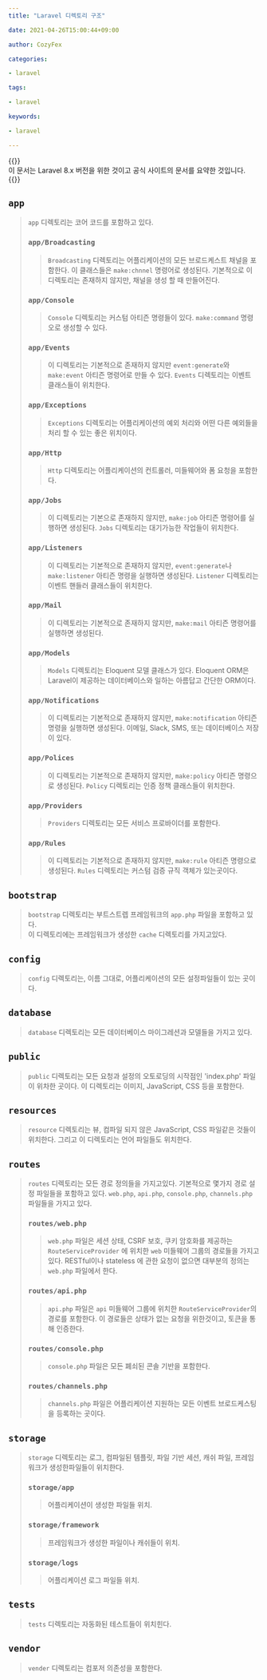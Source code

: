```yaml
---
title: "Laravel 디렉토리 구조"

date: 2021-04-26T15:00:44+09:00

author: CozyFex

categories:

- laravel

tags:

- laravel

keywords:

- laravel

---
```


{{<admonition note>}}  
이 문서는 Laravel 8.x 버전을 위한 것이고 공식 사이트의 문서를 요약한 것입니다.  
{{</admonition>}}

## `app`

> `app` 디렉토리는 코어 코드를 포함하고 있다.
> ### `app/Broadcasting`
>> `Broadcasting` 디렉토리는 어플리케이션의 모든 브로드케스트 채널을 포함한다.
> 이 클래스들은 `make:chnnel` 명령어로 생성된다.
> 기본적으로 이 디렉토리는 존재하지 않지만, 채널을 생성 할 때 만들어진다.
> ### `app/Console`
>> `Console` 디렉토리는 커스텀 아티즌 명령들이 있다.
> `make:command` 명령오로 생성할 수 있다.
> ### `app/Events`
>> 이 디렉토리는 기본적으로 존재하지 않지만 `event:generate`와 `make:event` 아티즌 명령어로 만들 수 있다.
> `Events` 디렉토리는 이벤트 클래스들이 위치한다.
> ### `app/Exceptions`
>> `Exceptions` 디렉토리는 어플리케이션의 예외 처리와 어떤 다른 예외들을 처리 할 수 있는 좋은 위치이다.
> ### `app/Http`
>> `Http` 디렉토리는 어플리케이션의 컨트롤러, 미들웨어와 폼 요청을 포함한다.
> ### `app/Jobs`
>> 이 디렉토리는 기본으로 존재하지 않지만, `make:job` 아티즌 명령어를 실행하면 생성된다.
> `Jobs` 디렉토리는 대기가능한 작업들이 위치한다.
> ### `app/Listeners`
>> 이 디렉토리는 기본적으로 존재하지 않지만, `event:generate`나 `make:listener` 아티즌 명령을 실행하면 생성된다.
> `Listener` 디렉토리는 이벤트 핸들러 클래스들이 위치한다.
> ### `app/Mail`
>> 이 디렉토리는 기본적으로 존재하지 않지만, `make:mail` 아티즌 명령어를 실행하면 생성된다.
> ### `app/Models`
>> `Models` 디렉토리는 Eloquent 모델 클래스가 있다.
> Eloquent ORM은 Laravel이 제공하는 데이터베이스와 일하는 아름답고 간단한 ORM이다.
> ### `app/Notifications`
>> 이 디렉토리는 기본적으로 존재하지 않지만, `make:notification` 아티즌 명령을 실행하면 생성된다.
> 이메일, Slack, SMS, 또는 데이터베이스 저장이 있다.
> ### `app/Polices`
>> 이 디렉토리는 기본적으로 존재하지 않지만, `make:policy` 아티즌 명령으로 생성된다.
> `Policy` 디렉토리는 인증 정책 클래스들이 위치한다.
> ### `app/Providers`
>> `Providers` 디렉토리는 모든 서비스 프로바이더를 포함한다.
> ### `app/Rules`
>> 이 디렉토리는 기본적으로 존재하지 않지만, `make:rule` 아티즌 명령으로 생성된다.
> `Rules` 디렉토리는 커스텀 검증 규직 객체가 있는곳이다.

## `bootstrap`

> `bootstrap` 디렉토리는 부트스트렙 프레임워크의 `app.php` 파일을 포함하고 있다.  
> 이 디렉토리에는 프레임워크가 생성한 `cache` 디렉토리를 가지고있다.

## `config`

> `config` 디렉토리는, 이름 그대로, 어플리케이션의 모든 설정파일들이 있는 곳이다.

## `database`

> `database` 디렉토리는 모든 데이터베이스 마이그레션과 모델들을 가지고 있다.

## `public`

> `public` 디렉토리는 모든 요청과 설정의 오토로딩의 시작점인 'index.php' 파일이 위차한 곳이다. 이 디렉토리는 이미지, JavaScript, CSS 등을 포함한다.

## `resources`

> `resource` 디렉토리는 뷰, 컴파일 되지 않은 JavaScript, CSS 파일같은 것들이 위치한다. 그리고 이 디렉토리는 언어 파일들도 위치한다.

## `routes`

> `routes` 디렉토리는 모든 경로 정의들을 가지고있다. 기본적으로 몇가지 경로 설정 파일들을 포함하고 있다.
> `web.php`, `api.php`, `console.php`, `channels.php` 파일들을 가지고 있다.
> ### `routes/web.php`
>> `web.php` 파일은 세션 상태, CSRF 보호, 쿠키 암호화를 제공하는 `RouteServiceProvider` 에 위치한 `web` 미들웨어 그룹의 경로들을 가지고있다.
> RESTful이나 stateless 에 관한 요청이 없으면 대부분의 정의는 `web.php` 파일에서 한다.
> ### `routes/api.php`
>> `api.php` 파일은 `api` 미들웨어 그룹에 위치한 `RouteServiceProvider`의 경로를 포함한다.
> 이 경로들은 상태가 없는 요청을 위한것이고, 토큰을 통해 인증한다.
> ### `routes/console.php`
>> `console.php` 파일은 모든 폐쇠된 콘솔 기반을 포함한다.
> ### `routes/channels.php`
>> `channels.php` 파일은 어플리케이션 지원하는 모든 이벤트 브로드케스팅을 등록하는 곳이다.

## `storage`

> `storage` 디렉토리는 로그, 컴파일된 템플릿, 파일 기반 세션, 캐쉬 파일, 프레임워크가 생성한파일들이 위치한다.
> ### `storage/app`
>> 어플리케이션이 생성한 파일들 위치.
> ### `storage/framework`
>> 프레임워크가 생성한 파일이나 캐쉬들이 위치.
> ### `storage/logs`
>> 어플리케이션 로그 파일들 위치.

## `tests`

> `tests` 디렉토리는 자동화된 테스트들이 위치힌다.

## `vendor`

> `vender` 디렉토리는 컴포저 의존성을 포함한다.
